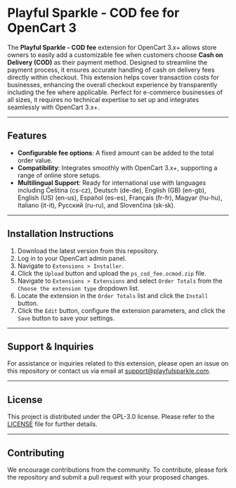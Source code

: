 # Playful Sparkle - COD fee for OpenCart 3

The **Playful Sparkle - COD fee** extension for OpenCart 3.x+ allows store owners to easily add a customizable fee when customers choose **Cash on Delivery (COD)** as their payment method. Designed to streamline the payment process, it ensures accurate handling of cash on delivery fees directly within checkout. This extension helps cover transaction costs for businesses, enhancing the overall checkout experience by transparently including the fee where applicable. Perfect for e-commerce businesses of all sizes, it requires no technical expertise to set up and integrates seamlessly with OpenCart 3.x+.

---

## Features

- **Configurable fee options**: A fixed amount can be added to the total order value.
- **Compatibility**: Integrates smoothly with OpenCart 3.x+, supporting a range of online store setups.
- **Multilingual Support**: Ready for international use with languages including Čeština (cs-cz), Deutsch (de-de), English (GB) (en-gb), English (US) (en-us), Español (es-es), Français (fr-fr), Magyar (hu-hu), Italiano (it-it), Русский (ru-ru), and Slovenčina (sk-sk).

---

## Installation Instructions

1. Download the latest version from this repository.
2. Log in to your OpenCart admin panel.
3. Navigate to `Extensions > Installer`.
4. Click the `Upload` button and upload the `ps_cod_fee.ocmod.zip` file.
5. Navigate to `Extensions > Extensions` and select `Order Totals` from the `Choose the extension type` dropdown list.
6. Locate the extension in the `Order Totals` list and click the `Install` button.
7. Click the `Edit` button, configure the extension parameters, and click the `Save` button to save your settings.

---

## Support & Inquiries

For assistance or inquiries related to this extension, please open an issue on this repository or contact us via email at [support@playfulsparkle.com](mailto:support@playfulsparkle.com).

---

## License

This project is distributed under the GPL-3.0 license. Please refer to the [LICENSE](./LICENSE) file for further details.

---

## Contributing

We encourage contributions from the community. To contribute, please fork the repository and submit a pull request with your proposed changes.
